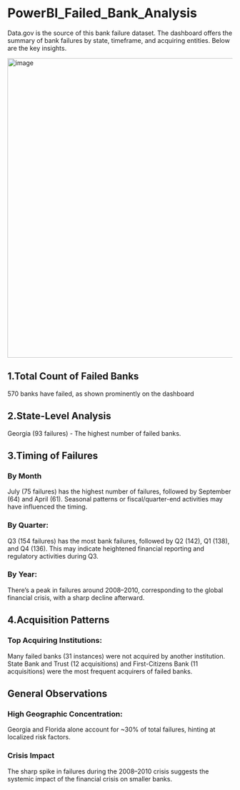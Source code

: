 # PowerBI_Failed_Bank_Analysis
Data.gov is the source of this bank failure dataset. The dashboard offers the summary of bank failures by state, timeframe, and acquiring entities. Below are the key insights.

<img width="671" alt="image" src="https://github.com/user-attachments/assets/302b3514-fa4f-434b-95cd-c1d41ea9ecba">


## 1.Total Count of Failed Banks
570 banks have failed, as shown prominently on the dashboard
## 2.State-Level Analysis
Georgia (93 failures) - The highest number of failed banks.
## 3.Timing of Failures
### By Month
July (75 failures) has the highest number of failures, followed by September (64) and April (61).
Seasonal patterns or fiscal/quarter-end activities may have influenced the timing.
### By Quarter:
Q3 (154 failures) has the most bank failures, followed by Q2 (142), Q1 (138), and Q4 (136).
This may indicate heightened financial reporting and regulatory activities during Q3.
### By Year:
There’s a peak in failures around 2008–2010, corresponding to the global financial crisis, with a sharp decline afterward.
## 4.Acquisition Patterns
### Top Acquiring Institutions:
Many failed banks (31 instances) were not acquired by another institution.
State Bank and Trust (12 acquisitions) and First-Citizens Bank (11 acquisitions) were the most frequent acquirers of failed banks.
## General Observations
### High Geographic Concentration:
Georgia and Florida alone account for ~30% of total failures, hinting at localized risk factors.
### Crisis Impact
The sharp spike in failures during the 2008–2010 crisis suggests the systemic impact of the financial crisis on smaller banks.
